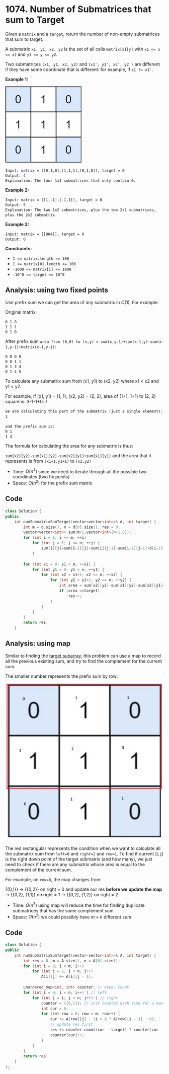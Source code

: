 # 1074. Number of Submatrices that sum to Target

Given a `matrix` and a `target`, return the number of non-empty submatrices that sum to target.

A submatrix `x1, y1, x2, y2` is the set of all cells `matrix[x][y]` with `x1 <= x <= x2` and `y1 <= y <= y2`.

Two submatrices `(x1, y1, x2, y2)` and `(x1', y1', x2', y2')` are different if they have some coordinate that is different: for example, if `x1 != x1'`.

 

**Example 1:**

![mate1.jpg](resources/53531D9B7DBE536C8CFF31C76DB68116.jpg)



```
Input: matrix = [[0,1,0],[1,1,1],[0,1,0]], target = 0
Output: 4
Explanation: The four 1x1 submatrices that only contain 0.
```

**Example 2:**

```
Input: matrix = [[1,-1],[-1,1]], target = 0
Output: 5
Explanation: The two 1x2 submatrices, plus the two 2x1 submatrices, plus the 2x2 submatrix.
```

**Example 3:**

```
Input: matrix = [[904]], target = 0
Output: 0
```

 

**Constraints:**

- `1 <= matrix.length <= 100`
- `1 <= matrix[0].length <= 100`
- `-1000 <= matrix[i] <= 1000`
- `-10^8 <= target <= 10^8`

## Analysis: using two fixed points

Use prefix sum we can get the area of any submatrix in $O(1)$. For example:

Original matrix:

```
0 1 0
1 1 1
0 1 0
```

After prefix sum  `area from (0,0) to (x,y) = sum(x,y-1)+sum(x-1,y)-sum(x-1,y-1)+matrix(x-1,y-1)`:

```
0 0 0 0
0 0 1 1
0 1 3 4
0 1 4 5
```

To calculate any submatrix sum from (x1, y1) to (x2, y2) where x1 < x2 and y1 < y2.

For example, if (x1, y1) = (1, 1), (x2, y2) = (2, 2), area of (1+1, 1+1) to (2, 2) square is: 3-1-1+0=1

```
we are calculating this part of the submatrix (just a single element):
1

and the prefix sum is:
0 1
1 3
```

The formula for calculating the area for any submatrix is thus:

`sum[x2][y2]-sum[x1][y2]-sum[x2][y1]+sum[x1][y1]` and the area that it represents is from `(x1+1,y1+1)` to `(x2,y2)`

* Time: $O(n^4)$ since we need to iterate through all the possible two coordinates (two fix points)
* Space: $O(n^2)$ for the prefix sum matrix

## Code

```c++
class Solution {
public:
    int numSubmatrixSumTarget(vector<vector<int>>& d, int target) {
        int m = d.size(), n = d[0].size(), res = 0;
        vector<vector<int>> sum(m+1,vector<int>(n+1,0));
        for (int i = 1; i <= m; ++i)
            for (int j = 1; j <= n; ++j) {
                sum[i][j]=sum[i-1][j]+sum[i][j-1]-sum[i-1][j-1]+d[i-1][j-1];
            }

        for (int x1 = 0; x1 < m; ++x1) {
            for (int y1 = 0; y1 < n; ++y1) {
                for (int x2 = x1+1; x2 <= m; ++x2) {
                    for (int y2 = y1+1; y2 <= n; ++y2) {
                        int area = sum[x2][y2]-sum[x1][y2]-sum[x2][y1]+sum[x1][y1];
                        if (area ==target) 
                            res++;
                    }
                }
            }
        }
        return res;
    }
```

## Analysis: using map

Similar to finding the [target subarray](560.-Subarray-Sum-Equals-K.md), this problem can use a map to record all the previous existing sum, and try to find the complement for the current sum.

The smaller number represents the prefix sum by row:

![img](resources/1074.png)

The red rectangular represents the condition when we want to calculate all the submatrix sum from `left=0` and `right=2` and `row=1`. To find if current [i, j] is the right down point of the target submatrix (and how many), we just need to check if there are any submatrix whose area is equal to the complement of the current sum.

For example, on `row=0`, the map changes from:

{{0,1}} -> {{0,2}} on right = 0 and update our res **before we update the map** -> {{0,2}, {1,1}} on right = 1 -> {{0,2}, {1,2}} on right = 2 



* Time: $O(n^3)$ using map will reduce the time for finding duplicate submatrices that has the same complement sum
* Space: $O(n^2)$ we could possibly have $m \times n$ different sum

## Code

```c++
class Solution {
public:
    int numSubmatrixSumTarget(vector<vector<int>>& A, int target) {
        int res = 0, m = A.size(), n = A[0].size();
        for (int i = 0; i < m; i++)
            for (int j = 1; j < n; j++)
                A[i][j] += A[i][j - 1];

        unordered_map<int, int> counter; // area: count
        for (int i = 0; i < n; i++) { // left
            for (int j = i; j < n; j++) { // right
                counter = {{0,1}}; // init counter each time for a new right
                int cur = 0;
                for (int row = 0; row < m; row++) {
                    cur += A[row][j] - (i > 0 ? A[row][i - 1] : 0);
                  	// update res first
                    res += counter.count(cur - target) ? counter[cur - target] : 0;
                    counter[cur]++;
                }
            }
        }
        return res;
    }
};
```

